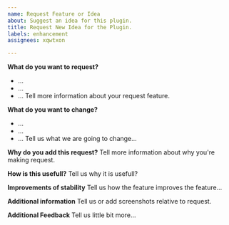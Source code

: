 ```yaml
---
name: Request Feature or Idea
about: Suggest an idea for this plugin.
title: Request New Idea for the Plugin.
labels: enhancement
assignees: xqwtxon

---
```


**What do you want to request?**
- ...
- ...
- ...
Tell more information about your request feature.

**What do you want to change?**
- ...
- ...
- ...
Tell us what we are going to change...

**Why do you add this request?**
Tell more information about why you're making request.

**How is this usefull?**
Tell us why it is usefull?

**Improvements of stability**
Tell us how the feature improves the feature...

**Additional information**
Tell us or add screenshots relative to request.

**Additional Feedback**
Tell us little bit more...
